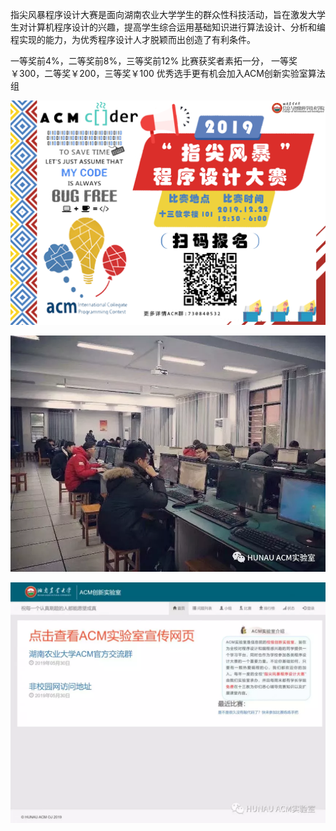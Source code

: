 指尖风暴程序设计大赛是面向湖南农业大学学生的群众性科技活动，旨在激发大学生对计算机程序设计的兴趣，提高学生综合运用基础知识进行算法设计、分析和编程实现的能力，为优秀程序设计人才脱颖而出创造了有利条件。

一等奖前4%，二等奖前8%，三等奖前12%
比赛获奖者素拓一分， 一等奖￥300，二等奖￥200，三等奖￥100
优秀选手更有机会加入ACM创新实验室算法组

![1](../../ImageAssets/1.png)

![img](../../ImageAssets/640.webp)

![img](../../ImageAssets/640-1575466239879.webp)
